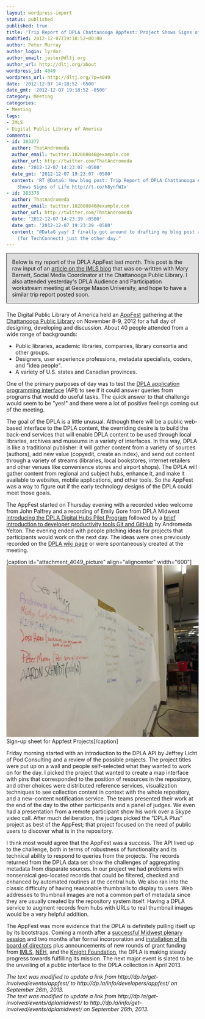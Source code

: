 ```yaml
---
layout: wordpress-import
status: published
published: true
title: 'Trip Report of DPLA Chattanooga Appfest: Project Shows Signs of Life'
modified: 2012-12-07T19:18:52+00:00
author: Peter Murray
author_login: lyrdor
author_email: jester@dltj.org
author_url: http://dltj.org/about
wordpress_id: 4049
wordpress_url: http://dltj.org/?p=4049
date: '2012-12-07 14:18:52 -0500'
date_gmt: '2012-12-07 19:18:52 -0500'
category: Meeting
categories:
- Meeting
tags:
- IMLS
- Digital Public Library of America
comments:
- id: 383377
  author: ThatAndromeda
  author_email: twitter.102080846@example.com
  author_url: http://twitter.com/ThatAndromeda
  date: '2012-12-07 14:23:07 -0500'
  date_gmt: '2012-12-07 19:23:07 -0500'
  content: 'RT @DataG: New blog post: Trip Report of DPLA Chattanooga Appfest: Project
    Shows Signs of Life http://t.co/h8ynfWIx'
- id: 383378
  author: ThatAndromeda
  author_email: twitter.102080846@example.com
  author_url: http://twitter.com/ThatAndromeda
  date: '2012-12-07 14:23:39 -0500'
  date_gmt: '2012-12-07 19:23:39 -0500'
  content: "@DataG yay! I finally got around to drafting my blog post about Appfest
    (for TechConnect) just the other day."
---
```

<div style="border: 1px solid black; background-color: #DDD; padding: 1em;margin-bottom:1.5em">Below is my report of the DPLA AppFest last month.  This post is the raw input of an <a href="http://blog.imls.gov/?p=2337">article on the IMLS blog</a> that was co-written with Mary Barnett, Social Media Coordinator at the Chattanooga Public Library.  I also attended yesterday's DPLA Audience and Participation workstream meeting at George Mason University, and hope to have a similar trip report posted soon.</div>
<p>The Digital Public Library of America held an <a href="http://dp.la/info/developers/appfest/" title="November 8-9, 2012 DPLA Appfes | Digital Public Library of Americat">AppFest</a> gathering at the <a href="http://www.lib.chattanooga.gov/" title="Chattanooga Public Library homepage">Chattanooga Public Library</a> on November 8-9, 2012 for a full day of designing, developing and discussion.  About 40 people attended from a wide range of backgrounds:</p>
<ul>
<li>Public libraries, academic libraries, companies, library consortia and other groups.</li>
<li>Designers, user experience professions, metadata specialists, coders, and "idea people".</li>
<li>A variety of U.S. states and Canadian provinces.  </li>
</ul>
<p>One of the primary purposes of day was to test the <a href="https://github.com/dpla/platform/wiki">DPLA application programming interface</a> (API) to see if it could answer queries from programs that would do useful tasks.  The quick answer to that challenge would seem to be "yes!" and there were a lot of positive feelings coming out of the meeting.</p>
<p>The goal of the DPLA is a little unusual.  Although there will be a public web-based interface to the DPLA content, the overriding desire is to build the back-end services that will enable DPLA content to be used through local libraries, archives and museums in a variety of interfaces.  In this way, DPLA is like a traditional publisher: it will gather content from a variety of sources (authors), add new value (copyedit, create an index), and send out content through a variety of streams (libraries, local bookstores, internet retailers and other venues like convenience stores and airport shops).  The DPLA will gather content from regional and subject hubs, enhance it, and make it available to websites, mobile applications, and other tools.  So the AppFest was a way to figure out if the early technology designs of the DPLA could meet those goals.</p>
<p>The AppFest started on Thursday evening with a recorded video welcome from John Palfrey and a recording of Emily Gore from DPLA Midwest <a href="https://www.youtube.com/watch?v=YZYf0Li0wlc">introducing the DPLA Digital Hubs Pilot Program</a> followed by a <a href="http://thatandromeda.github.com/appfest/" title="Appfest by thatandromeda">brief introduction to developer productivity tools Git and GitHub</a> by Andromeda Yelton.  The evening ended with people pitching ideas for projects that participants would work on the next day.  The ideas were ones previously recorded on the <a href="http://dp.la/wiki/?title=Appfest&amp;oldid=2441" title="Appfest - Digital Library of America Project">DPLA wiki page</a> or were spontaneously created at the meeting.  </p>
<p>[caption id="attachment_4049_picture" align="aligncenter" width="600"]<img src="/wp-content/uploads/2012/12/A7RG9HxCIAIOQJM.jpg" height="450" width="600" alt="DPLA Project Sign-up Page" class="size-full wp-image-3587" /> Sign-up sheet for Appfest Projects[/caption]</p>
<p>Friday morning started with an introduction to the DPLA API by Jeffrey Licht of Pod Consulting and a review of the possible projects.  The project titles were put up on a wall and people self-selected what they wanted to work on for the day.  I picked the project that wanted to create a map interface with pins that corresponded to the position of resources in the repository, and other choices were distributed reference services, visualization techniques to see collection content in context with the whole repository, and a new-content notification service.  The teams presented their work at the end of the day to the other participants and a panel of judges.  We even had a presentation from a remote participant show his work over a Skype video call.  After much deliberation, the judges picked the "DPLA Plus" project as best of the AppFest; that project focused on the need of public users to discover what is in the repository.</p>
<p>I think most would agree that the AppFest was a success.  The API lived up to the challenge, both in terms of robustness of functionality and its technical ability to respond to queries from the projects.  The records returned from the DPLA data set show the challenges of aggregating metadata from disparate sources.  In our project we had problems with nonsensical geo-located records that could be filtered, checked and enhanced by automated routines at the central hub.  We also ran into the classic difficulty of having reasonable thumbnails to display to users.  Web addresses to thumbnail images are not a common part of metadata since they are usually created by the repository system itself.  Having a DPLA service to augment records from hubs with URLs to real thumbnail images would be a very helpful addition.</p>
<p>The AppFest was more evidence that the DPLA is definitely pulling itself up by its bootstraps.  Coming a month after a <a href="http://dp.la/info/get-involved/events/dplamidwest/" title="October 11-12, 2012, DPLA Midwest meeting | Digital Public Library of America">successful Midwest plenary session</a> and two months after formal incorporation and <a href="http://blogs.law.harvard.edu/dplaalpha/2012/09/11/dpla-announces-inaugural-board-of-directors/" title="DPLA Announces Inaugural Board of Directors | Digital Public Library of America">installation of its board of directors</a> plus announcements of new rounds of grant funding from <a href="http://blogs.law.harvard.edu/dplaalpha/2012/09/13/imls-award/" title="IMLS Awards $250,000 to the DPLA for Digital Hubs Pilot Program | Digital Public Library of America">IMLS</a>, <a href="http://blogs.law.harvard.edu/dplaalpha/2012/07/26/national-endowment-for-the-humanities-announces-award-to-support-development-of-dpla/" title="National Endowment for the Humanities announces award to support development of DPLA pilot | Digital Public Library of America">NEH</a>, and the <a href="http://blogs.law.harvard.edu/dplaalpha/2012/10/12/knight-grant/" title="Seven pilot sites join national digital library project with Knight Foundation funding | Digital Public Library of America">Knight Foundation</a>, the DPLA is making steady progress towards fulfilling its mission.  The next major event is slated to be the unveiling of a public interface to the DPLA collection in April 2013.
<p style="padding:0;margin:0;font-style:italic;">The text was modified to update a link from http://dp.la/get-involved/events/appfest/ to http://dp.la/info/developers/appfest/ on September 26th, 2013.</p>
<p style="padding:0;margin:0;font-style:italic;">The text was modified to update a link from http://dp.la/get-involved/events/dplamidwest/ to http://dp.la/info/get-involved/events/dplamidwest/ on September 26th, 2013.</p>
